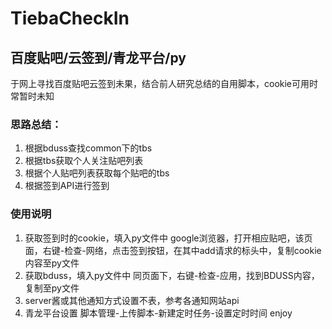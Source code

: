 # TiebaCheckIn
## 百度贴吧/云签到/青龙平台/py
于网上寻找百度贴吧云签到未果，结合前人研究总结的自用脚本，cookie可用时常暂时未知
### 思路总结：
1. 根据bduss查找common下的tbs
2. 根据tbs获取个人关注贴吧列表
3. 根据个人贴吧列表获取每个贴吧的tbs
4. 根据签到API进行签到
### 使用说明
1. 获取签到时的cookie，填入py文件中
google浏览器，打开相应贴吧，该页面，右键-检查-网络，点击签到按钮，在其中add请求的标头中，复制cookie内容至py文件
2. 获取bduss，填入py文件中
同页面下，右键-检查-应用，找到BDUSS内容，复制至py文件
3. server酱或其他通知方式设置不表，参考各通知网站api
4. 青龙平台设置
脚本管理-上传脚本-新建定时任务-设置定时时间
enjoy
